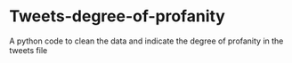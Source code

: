 # Tweets-degree-of-profanity
A python code to clean the data and indicate the degree of profanity in the tweets file
